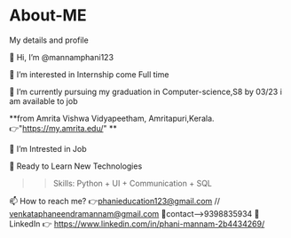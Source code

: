 # About-ME
My details and profile 

👋 Hi, I’m @mannamphani123 

👀 I’m interested in Internship come Full time

🌱 I’m currently pursuing my graduation in Computer-science,S8 by 03/23 i am available to job

**from Amrita Vishwa Vidyapeetham, Amritapuri,Kerala. 👉"https://my.amrita.edu/" **

💞️ I’m Intrested in Job

💞️ Ready to Learn New Technologies

>>Skills: Python + UI + Communication + SQL

📫 How to reach me?
👉phanieducation123@gmail.com // venkataphaneendramannam@gmail.com
🤙contact-->9398835934
👀 LinkedIn 👉 https://www.linkedin.com/in/phani-mannam-2b4434269/
